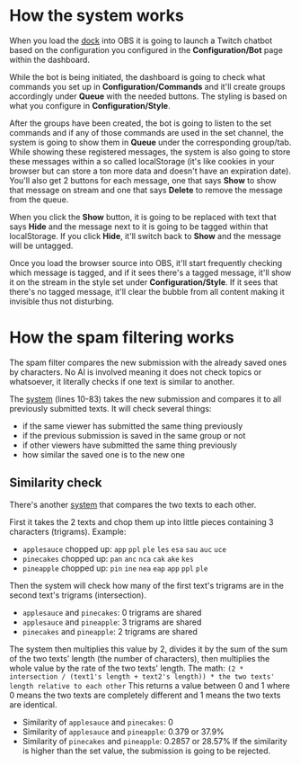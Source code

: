 # How the system works
When you load the [dock](/dashboard.html) into OBS it is going to launch a Twitch chatbot based on the configuration you configured in the **Configuration/Bot** page within the dashboard.

While the bot is being initiated, the dashboard is going to check what commands you set up in **Configuration/Commands** and it'll create groups accordingly under **Queue** with the needed buttons.
The styling is based on what you configure in **Configuration/Style**.

After the groups have been created, the bot is going to listen to the set commands and if any of those commands are used in the set channel, the system is going to show them in **Queue** under the corresponding group/tab.
While showing these registered messages, the system is also going to store these messages within a so called localStorage (it's like cookies in your browser but can store a ton more data and doesn't have an expiration date).
You'll also get 2 buttons for each message, one that says **Show** to show that message on stream and one that says **Delete** to remove the message from the queue.

When you click the **Show** button, it is going to be replaced with text that says **Hide** and the message next to it is going to be tagged within that localStorage.
If you click **Hide**, it'll switch back to **Show** and the message will be untagged.

Once you load the browser source into OBS, it'll start frequently checking which message is tagged, and if it sees there's a tagged message, it'll show it on the stream in the style set under **Configuration/Style**.
If it sees that there's no tagged message, it'll clear the bubble from all content making it invisible thus not disturbing.


# How the spam filtering works

The spam filter compares the new submission with the already saved ones by characters.
No AI is involved meaning it does not check topics or whatsoever, it literally checks if one text is similar to another.

The [system](/scripts/dashboard/queue/addQuestion.js) (lines 10-83) takes the new submission and compares it to all previously submitted texts.
It will check several things:
- if the same viewer has submitted the same thing previously
- if the previous submission is saved in the same group or not
- if other viewers have submitted the same thing previously
- how similar the saved one is to the new one

## Similarity check

There's another [system](/scripts/dashboard/queue/checkStringSimilarities.md) that compares the two texts to each other.

First it takes the 2 texts and chop them up into little pieces containing 3 characters (trigrams).
Example:
- `applesauce` chopped up: `app` `ppl` `ple` `les` `esa` `sau` `auc` `uce`
- `pinecakes` chopped up: `pan` `anc` `nca` `cak` `ake` `kes`
- `pineapple` chopped up: `pin` `ine` `nea` `eap` `app` `ppl` `ple`

Then the system will check how many of the first text's trigrams are in the second text's trigrams (intersection).
- `applesauce` and `pinecakes`: 0 trigrams are shared
- `applesauce` and `pineapple`: 3 trigrams are shared
- `pinecakes` and `pineapple`: 2 trigrams are shared

The system then multiplies this value by 2, divides it by the sum of the sum of the two texts' length (the number of characters), then multiplies the whole value by the rate of the two texts' length.
The math: `(2 * intersection / (text1's length + text2's length)) * the two texts' length relative to each other`
This returns a value between 0 and 1 where 0 means the two texts are completely different and 1 means the two texts are identical.
- Similarity of `applesauce` and `pinecakes`: 0
- Similarity of `applesauce` and `pineapple`: 0.379 or 37.9%
- Similarity of `pinecakes` and `pineapple`: 0.2857 or 28.57%
If the similarity is higher than the set value, the submission is going to be rejected.